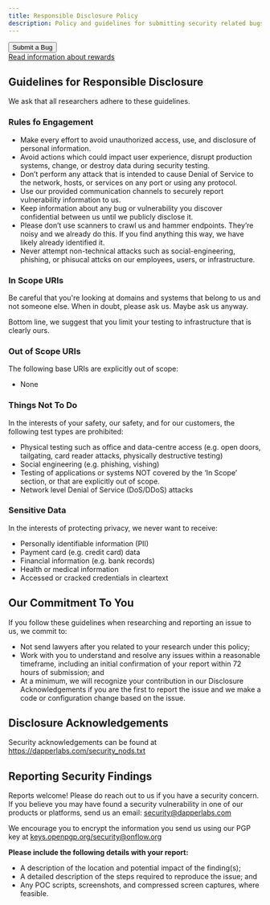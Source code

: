 ```yaml
---
title: Responsible Disclosure Policy
description: Policy and guidelines for submitting security related bugs.
---
```


<div>
  <button>Submit a Bug</button>
</div>
<a href="/bounties">  
  Read information about rewards
</a>

## Guidelines for Responsible Disclosure
We ask that all researchers adhere to these guidelines.

### Rules fo Engagement

- Make every effort to avoid unauthorized access, use, and disclosure of personal information.
- Avoid actions which could impact user experience, disrupt production systems, change, or destroy data during security testing.
- Don’t perform any attack that is intended to cause Denial of Service to the network, hosts, or services on any port or using any protocol.
- Use our provided communication channels to securely report vulnerability information to us.
- Keep information about any bug or vulnerability you discover confidential between us until we publicly disclose it.
- Please don’t use scanners to crawl us and hammer endpoints. They’re noisy and we already do this. If you find anything this way, we have likely already identified it.
- Never attempt non-technical attacks such as social-engineering, phishing, or phisucal attcks on our employees, users, or infrastructure.



### In Scope URIs

Be careful that you're looking at domains and systems that belong to us and not someone else. When in doubt, please ask us. Maybe ask us anyway.

Bottom line, we suggest that you limit your testing to infrastructure that is clearly ours.


### Out of Scope URIs

The following base URIs are explicitly out of scope:

- None

### Things Not To Do
  
In the interests of your safety, our safety, and for our customers, the following test types are prohibited:

- Physical testing such as office and data-centre access (e.g. open doors, tailgating, card reader attacks, physically destructive testing)
- Social engineering (e.g. phishing, vishing)
- Testing of applications or systems NOT covered by the ‘In Scope’ section, or that are explicitly out of scope.
- Network level Denial of Service (DoS/DDoS) attacks

### Sensitive Data

In the interests of protecting privacy, we never want to receive:

- Personally identifiable information (PII)
- Payment card (e.g. credit card) data
- Financial information (e.g. bank records)
- Health or medical information
- Accessed or cracked credentials in cleartext

## Our Commitment To You
  
If you follow these guidelines when researching and reporting an issue to us, we commit to:
  
- Not send lawyers after you related to your research under this policy;
- Work with you to understand and resolve any issues within a reasonable timeframe, including an initial confirmation of your report within 72 hours of submission; and
- At a minimum, we will recognize your contribution in our Disclosure Acknowledgements if you are the first to report the issue and we make a code or configuration change based on the issue.

## Disclosure Acknowledgements
  
  Security acknowledgements can be found at https://dapperlabs.com/security_nods.txt

## Reporting Security Findings

Reports welcome! Please do reach out to us if you have a security concern. If you believe you may have found a security vulnerability in one of our products or platforms, send us an email: [security@dapperlabs.com](mailto:security@onflow.org?subject=Responsible%20disclosure)

We encourage you to encrypt the information you send us using our PGP key at [keys.openpgp.org/security@onflow.org](keys.openpgp.org/security@onflow.org)




**Please include the following details with your report:**

  - A description of the location and potential impact of the finding(s);
  - A detailed description of the steps required to reproduce the issue; and
  - Any POC scripts, screenshots, and compressed screen captures, where feasible.
